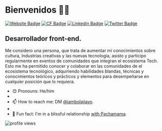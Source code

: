 # Bienvenidos 👋🏾

[![Website Badge](https://img.shields.io/badge/-Portfolio-3B7E00?style=for-the-badge&logo=Google-Chrome&logoColor=white&link=https://marfernans.github.io/)](https://marfernans.github.io/) [![CF Badge](https://img.shields.io/badge/-Initiative-3B7E00?style=for-the-badge&logo=Hashnode&logoColor=white&link=https://blog.bolajiayodeji.com)](https://github.com/Futuro-Creativo/futuro-creativo) [![Linkedin Badge](https://img.shields.io/badge/-LinkedIn-3B7E00?style=for-the-badge&logo=Linkedin&logoColor=white&link=)](https://www.linkedin.com/in/marioferser/) [![Twitter Badge](https://img.shields.io/badge/-@iambolajiayo-3B7E00?style=for-the-badge&logo=twitter&logoColor=white&link=https://twitter.com/marfernans)](https://twitter.com/marfernans)

## Desarrollador front-end.

Me considero una persona, que trata de aumentar mi conocimientos  sobre cultura, Industrías creativas y las nuevas tecnología, asisto y participo regularmente en  eventos de comunidades  que integran el ecosistema Tech.
Esto me ha permitido conocer y colaborar en las comunidades de el ecosistema tecnológico, adquiriendo habilidades blandas, técnicas y conocimientos teóricos y prácticos y elementos para desempeñarse en cualquier posición que lo requiera.

- 😊 Pronouns: He/him
- 
- 📫 How to reach me: DM [@iambolajiayo](https://twitter.com/marfernans).
- 
- 💙 Fun fact: I'm in a blissful relationship [with Pachamama]().

<img src="https://gpvc.arturio.dev/marfernans" alt="profile views">




